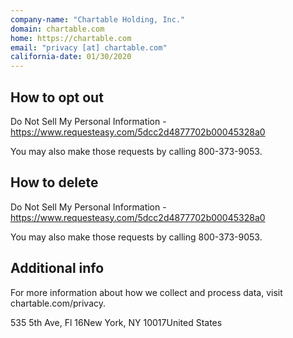 ```yaml
---
company-name: "Chartable Holding, Inc."
domain: chartable.com
home: https://chartable.com
email: "privacy [at] chartable.com"
california-date: 01/30/2020
---
```

## How to opt out


Do Not Sell My Personal Information - https://www.requesteasy.com/5dcc2d4877702b00045328a0

You may also make those requests by calling 800-373-9053.

## How to delete


Do Not Sell My Personal Information - https://www.requesteasy.com/5dcc2d4877702b00045328a0

You may also make those requests by calling 800-373-9053.

## Additional info


For more information about how we collect and process data, visit chartable.com/privacy.

535 5th Ave, Fl 16New York, NY 10017United States













